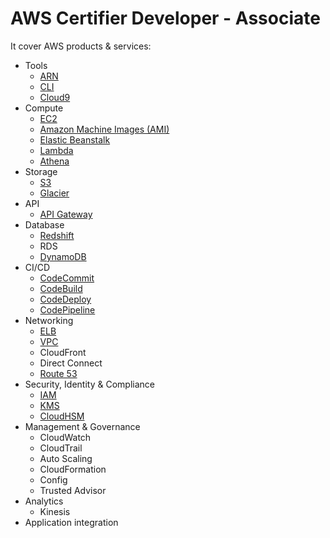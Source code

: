 # AWS Certifier Developer - Associate

It cover AWS products & services:
- Tools
    - [ARN](ARN.md)
    - [CLI](CLI.md)
    - [Cloud9](Cloud9.md)
- Compute
    - [EC2](EC2.md)
    - [Amazon Machine Images (AMI)](EC2.md#ami)
    - [Elastic Beanstalk](ElasticBeanstalk.md)
    - [Lambda](Lambda.md)
    - [Athena](Athena.md)
- Storage
    - [S3](S3.md)
    - [Glacier](S3.md#storage-classes)
- API
    - [API Gateway](APIGateway.md)
- Database
    - [Redshift](Redshift.md)
    - RDS
    - [DynamoDB](DynamoDB.md)
- CI/CD
    - [CodeCommit](CodeCommit.md)
    - [CodeBuild](CodeBuild.md)
    - [CodeDeploy](CodeDeploy.md)
    - [CodePipeline](CodePipeline.md)
- Networking
    - [ELB](ELB.md)
    - [VPC](VPC.md)
    - CloudFront
    - Direct Connect
    - [Route 53](Route53.md)
- Security, Identity & Compliance
    - [IAM](IAM.md)
    - [KMS](KMS.md)
    - [CloudHSM](CloudHSM.md)
- Management & Governance
    - CloudWatch
    - CloudTrail
    - Auto Scaling
    - CloudFormation
    - Config
    - Trusted Advisor
- Analytics
    - Kinesis
- Application integration
